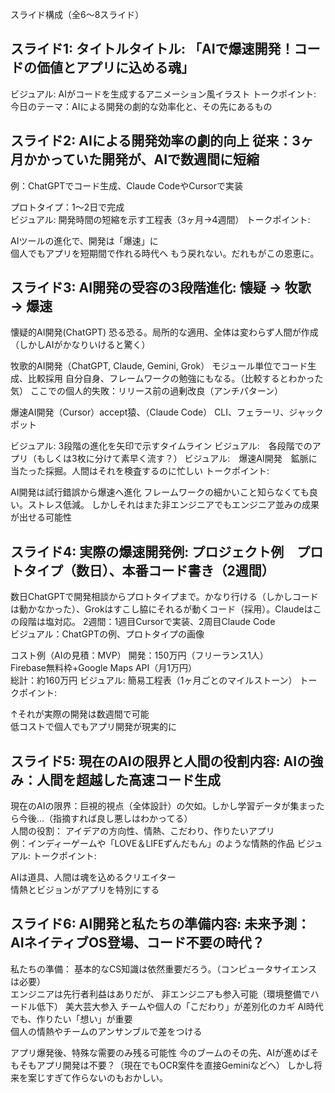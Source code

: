 スライド構成（全6～8スライド）
## スライド1: タイトルタイトル: 「AIで爆速開発！コードの価値とアプリに込める魂」
ビジュアル: AIがコードを生成するアニメーション風イラスト
トークポイント:  今日のテーマ：AIによる開発の劇的な効率化と、その先にあるもの  

## スライド2: AIによる開発効率の劇的向上  従来：3ヶ月かかっていた開発が、AIで数週間に短縮  
例：ChatGPTでコード生成、Claude CodeやCursorで実装

プロトタイプ：1～2日で完成  
ビジュアル: 開発時間の短縮を示す工程表（3ヶ月→4週間）
トークポイント:

AIツールの進化で、開発は「爆速」に  
個人でもアプリを短期間で作れる時代へ
もう戻れない。だれもがこの恩恵に。

## スライド3: AI開発の受容の3段階進化:  懐疑 → 牧歌 → 爆速  

懐疑的AI開発(ChatGPT) 恐る恐る。局所的な適用、全体は変わらず人間が作成（しかしAIがかなりいけると驚く）

牧歌的AI開発（ChatGPT, Claude, Gemini, Grok）  モジュール単位でコード生成、比較採用 
自分自身、フレームワークの勉強にもなる。（比較するとわかった気）
ここでの個人的失敗：リリース前の過剰改良（アンチパターン）

爆速AI開発（Cursor）accept猿、（Claude Code） CLI、フェラーリ、ジャックポット

ビジュアル: 3段階の進化を矢印で示すタイムライン
ビジュアル:　各段階でのアプリ（もしくは3枚に分けて素早く流す？）
ビジュアル:　爆速AI開発　鉱脈に当たった採掘。人間はそれを検査するのに忙しい
トークポイント:

AI開発は試行錯誤から爆速へ進化 
フレームワークの細かいこと知らなくても良い。ストレス低減。
しかしそれはまた非エンジニアでもエンジニア並みの成果が出せる可能性

## スライド4: 実際の爆速開発例:  プロジェクト例　プロトタイプ（数日）、本番コード書き（2週間）
数日ChatGPTで開発相談からプロトタイプまで。かなり行ける（しかしコードは動かなかった）、Grokはすこし脇にそれるが動くコード（採用）。Claudeはこの段階は塩対応。
2週間：1週目Cursorで実装、2周目Claude Code  
ビジュアル：ChatGPTの例、プロトタイプの画像

コスト例（AIの見積：MVP）  開発：150万円（フリーランス1人）  
Firebase無料枠+Google Maps API（月1万円）  
総計：約160万円
ビジュアル: 簡易工程表（1ヶ月ごとのマイルストーン）
トークポイント:

↑それが実際の開発は数週間で可能  
低コストで個人でもアプリ開発が現実的に

## スライド5: 現在のAIの限界と人間の役割内容:  AIの強み：人間を超越した高速コード生成 
現在のAIの限界：巨視的視点（全体設計）の欠如。しかし学習データが集まったら今後…（指摘すれば良し悪しはわかってる）  
人間の役割：  アイデアの方向性、情熱、こだわり、作りたいアプリ  
例：インディーゲームや「LOVE＆LIFEずんだもん」のような情熱的作品
ビジュアル: 
トークポイント:

AIは道具、人間は魂を込めるクリエイター  
情熱とビジョンがアプリを特別にする

## スライド6: AI開発と私たちの準備内容:  未来予測：  AIネイティブOS登場、コード不要の時代？  

私たちの準備：  基本的なCS知識は依然重要だろう。（コンピュータサイエンスは必要）  
エンジニアは先行者利益はありだが、
非エンジニアも参入可能（環境整備でハードル低下）  美大芸大参入
チームや個人の「こだわり」が差別化のカギ
AI時代でも、作りたい「想い」が重要  
個人の情熱やチームのアンサンブルで差をつける

アプリ爆発後、特殊な需要のみ残る可能性
今のブームのその先、AIが進めばそもそもアプリ開発は不要？（現在でもOCR案件を直接Geminiなどへ）
しかし将来を案じすぎて作らないのもおかしい。
